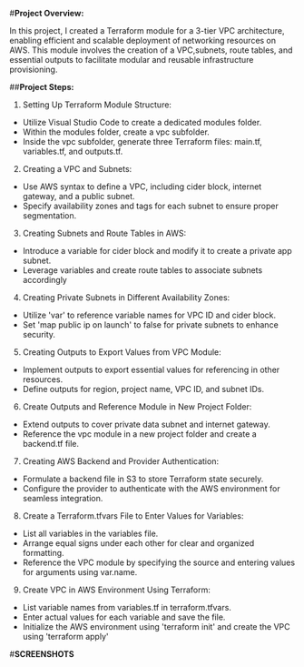 #**Project Overview:**

In this project, I created a Terraform module for a 3-tier VPC architecture, enabling efficient and scalable deployment of networking
resources on AWS. 
This module involves the creation of a VPC,subnets, route tables, and essential outputs to facilitate modular and reusable infrastructure provisioning.

##**Project Steps:**

1. Setting Up Terraform Module Structure:
- Utilize Visual Studio Code to create a dedicated modules folder.
- Within the modules folder, create a vpc subfolder.
- Inside the vpc subfolder, generate three Terraform files: main.tf, variables.tf, and outputs.tf.

2. Creating a VPC and Subnets:
- Use AWS syntax to define a VPC, including cider block, internet gateway, and a public subnet.
- Specify availability zones and tags for each subnet to ensure proper segmentation.

3. Creating Subnets and Route Tables in AWS:
- Introduce a variable for cider block and modify it to create a private app subnet.
- Leverage variables and create route tables to associate subnets accordingly

4. Creating Private Subnets in Different Availability Zones:
- Utilize 'var' to reference variable names for VPC ID and cider block.
- Set 'map public ip on launch' to false for private subnets to enhance security.

5. Creating Outputs to Export Values from VPC Module:
- Implement outputs to export essential values for referencing in other resources.
- Define outputs for region, project name, VPC ID, and subnet IDs.

6. Create Outputs and Reference Module in New Project Folder:
- Extend outputs to cover private data subnet and internet gateway.
- Reference the vpc module in a new project folder and create a backend.tf file.

7. Creating AWS Backend and Provider Authentication:
- Formulate a backend file in S3 to store Terraform state securely.
- Configure the provider to authenticate with the AWS environment for seamless integration.

8. Create a Terraform.tfvars File to Enter Values for Variables:
- List all variables in the variables file.
- Arrange equal signs under each other for clear and organized formatting.
- Reference the VPC module by specifying the source and entering values for arguments using var.name.

9. Create VPC in AWS Environment Using Terraform:
- List variable names from variables.tf in terraform.tfvars.
- Enter actual values for each variable and save the file.
- Initialize the AWS environment using 'terraform init' and create the VPC using 'terraform apply'


#**SCREENSHOTS**



